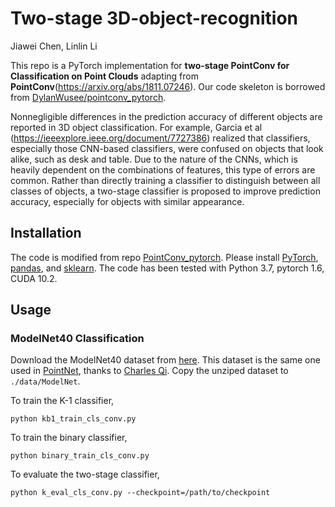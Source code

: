 # Two-stage 3D-object-recognition

Jiawei Chen, Linlin Li


This repo is a PyTorch implementation for **two-stage PointConv for Classification on Point Clouds** adapting from **PointConv**(https://arxiv.org/abs/1811.07246). Our code skeleton is borrowed from [DylanWusee/pointconv_pytorch](https://github.com/DylanWusee/pointconv_pytorch).

Nonnegligible differences in the prediction accuracy of different objects are reported in 3D object classification. For example, Garcia et al (https://ieeexplore.ieee.org/document/7727386) realized that classifiers, especially those CNN-based classifiers, were confused on objects that look alike, such as desk and table. Due to the nature of the CNNs, which is heavily dependent on the combinations of features, this type of errors are common. Rather than directly training a classifier to distinguish between all classes of objects, a two-stage classifier is proposed to improve prediction accuracy, especially for objects with similar appearance.

## Installation
The code is modified from repo [PointConv_pytorch](https://github.com/DylanWusee/pointconv_pytorch). Please install [PyTorch](https://pytorch.org/), [pandas](https://pandas.pydata.org/), and [sklearn](https://scikit-learn.org/).
The code has been tested with Python 3.7, pytorch 1.6, CUDA 10.2.

## Usage
### ModelNet40 Classification

Download the ModelNet40 dataset from [here](https://shapenet.cs.stanford.edu/media/modelnet40_ply_hdf5_2048.zip). This dataset is the same one used in [PointNet](https://arxiv.org/abs/1612.00593), thanks to [Charles Qi](https://github.com/charlesq34/pointnet). Copy the unziped dataset to ```./data/ModelNet```. 

To train the K-1 classifier,
```
python kb1_train_cls_conv.py
```

To train the binary classifier,
```
python binary_train_cls_conv.py
```

To evaluate the two-stage classifier,
```
python k_eval_cls_conv.py --checkpoint=/path/to/checkpoint
```
